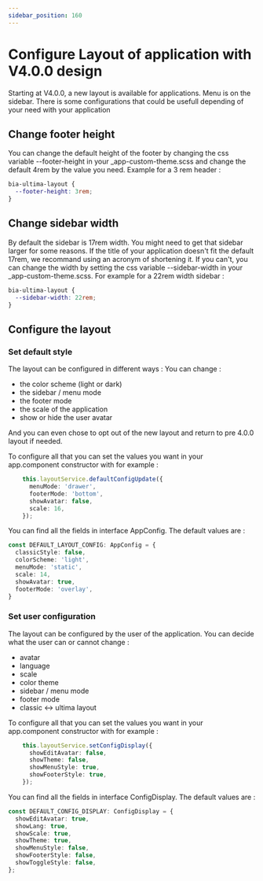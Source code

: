 ```yaml
---
sidebar_position: 160
---
```


# Configure Layout of application with V4.0.0 design
Starting at V4.0.0, a new layout is available for applications. Menu is on the sidebar.
There is some configurations that could be usefull depending of your need with your application
## Change footer height
You can change the default height of the footer by changing the css variable --footer-height in your _app-custom-theme.scss and change the default 4rem by the value you need. Example for a 3 rem header :
```css
bia-ultima-layout {
  --footer-height: 3rem;
}
```

## Change sidebar width
By default the sidebar is 17rem width. 
You might need to get that sidebar larger for some reasons.
If the title of your application doesn't fit the default 17rem, we recommand using an acronym of shortening it. If you can't, you can change the width by setting the css variable --sidebar-width in your _app-custom-theme.scss. For example for a 22rem width sidebar :
```css
bia-ultima-layout {
  --sidebar-width: 22rem;
}
```

## Configure the layout
### Set default style
The layout can be configured in different ways :
You can change :
- the color scheme (light or dark)
- the sidebar / menu mode
- the footer mode
- the scale of the application
- show or hide the user avatar

And you can even chose to opt out of the new layout and return to pre 4.0.0 layout if needed.

To configure all that you can set the values you want in your app.component constructor with for example :
```ts
    this.layoutService.defaultConfigUpdate({
      menuMode: 'drawer',
      footerMode: 'bottom',
      showAvatar: false,
      scale: 16,
    });
```
You can find all the fields in interface AppConfig.
The default values are :
```ts
const DEFAULT_LAYOUT_CONFIG: AppConfig = {
  classicStyle: false,
  colorScheme: 'light',
  menuMode: 'static',
  scale: 14,
  showAvatar: true,
  footerMode: 'overlay',
}
```

### Set user configuration
The layout can be configured by the user of the application.
You can decide what the user can or cannot change :
- avatar
- language
- scale
- color theme
- sidebar / menu mode
- footer mode
- classic \<-\> ultima layout

To configure all that you can set the values you want in your app.component constructor with for example :
```ts
    this.layoutService.setConfigDisplay({
      showEditAvatar: false,
      showTheme: false,
      showMenuStyle: true,
      showFooterStyle: true,
    });
```
You can find all the fields in interface ConfigDisplay.
The default values are :
```ts
const DEFAULT_CONFIG_DISPLAY: ConfigDisplay = {
  showEditAvatar: true,
  showLang: true,
  showScale: true,
  showTheme: true,
  showMenuStyle: false,
  showFooterStyle: false,
  showToggleStyle: false,
};
```
